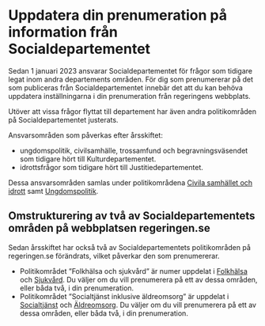 # Uppdatera din prenumeration på information från Socialdepartementet

Sedan 1 januari 2023 ansvarar Socialdepartementet för frågor som tidigare legat inom andra departements områden. För dig som prenumererar på det som publiceras från Socialdepartementet innebär det att du kan behöva uppdatera inställningarna i din prenumeration från regeringens webbplats.

Utöver att vissa frågor flyttat till departement har även andra politikområden på Socialdepartementet justerats.

Ansvarsområden som påverkas efter årsskiftet:

* ungdomspolitik, civilsamhälle, trossamfund och begravningsväsendet som tidigare hört till Kulturdepartementet.
* idrottsfrågor som tidigare hört till Justitiedepartementet.

Dessa ansvarsområden samlas under politikområdena [Civila samhället och idrott](/regeringens-politik/civila-samhallet-och-idrott/) samt [Ungdomspolitik](/regeringens-politik/ungdomspolitik/).

## Omstrukturering av två av Socialdepartementets områden på webbplatsen regeringen.se

Sedan årsskiftet har också två av Socialdepartementets politikområden på regeringen.se förändrats, vilket påverkar den som prenumererar.

* Politikområdet ”Folkhälsa och sjukvård” är numer uppdelat i [Folkhälsa](/regeringens-politik/folkhalsa/) och [Sjukvård](/regeringens-politik/sjukvard/). Du väljer om du vill prenumerera på ett av dessa områden, eller båda två, i din prenumeration.
* Politikområdet ”Socialtjänst inklusive äldreomsorg” är uppdelat i [Socialtjänst](/regeringens-politik/sjukvard/) och [Äldreomsorg](/regeringens-politik/aldreomsorg/). Du väljer om du vill prenumerera på ett av dessa områden, eller båda två, i din prenumeration.
